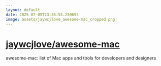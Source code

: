 ```yaml
---
layout: default
date: 2025-07-05T23:36:53.250692
image: assets/jaywcjlove_awesome-mac_cropped.png
---
```


# [jaywcjlove/awesome-mac](https://github.com/jaywcjlove/awesome-mac)

awesome-mac: list of Mac apps and tools for developers and designers
